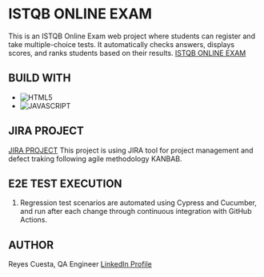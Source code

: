 # ISTQB ONLINE EXAM
This is an ISTQB Online Exam web project where students can register and take multiple-choice tests. It automatically checks answers, displays scores, and ranks students based on their results.
[ISTQB ONLINE EXAM]([https://bootcamp-qa.github.io/online-exam-template/](https://bootcamp-qa.github.io/javascript-test-exam-template/))

## BUILD WITH
* ![HTML5](https://img.shields.io/badge/html5-%23E34F26.svg?style=for-the-badge&logo=html5&logoColor=white)
* ![JAVASCRIPT](https://img.shields.io/badge/JavaScript-323330?style=for-the-badge&logo=javascript&logoColor=F7DF1E)


## JIRA PROJECT
[JIRA PROJECT](https://bootcampqareyes.atlassian.net/jira/software/projects/IOT/boards/5)
This project is using JIRA tool for project management and defect traking following agile methodology KANBAB.


## E2E TEST EXECUTION

1. Regression test scenarios are automated using Cypress and Cucumber, and run after each change through continuous integration with GitHub Actions.


## AUTHOR
Reyes Cuesta, QA Engineer
[LinkedIn Profile](https://www.linkedin.com/in/reyescuesta)
